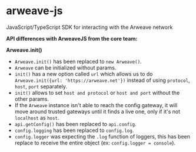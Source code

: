 # arweave-js
JavaScript/TypeScript SDK for interacting with the Arweave network

**API differences with ArweaveJS from the core team:**

**Arweave.init()**
- `Arweave.init()` has been replaced to `new Arweave()`.
- `Arweave` can be initialized without params.
- `init()` has a new option called `url` which allows us to do `Arweave.init({url: 'https://arweave.net'})` instead of using `protocol`, `host`, `port` separately.
- `init()` allows to set `host and protocol` or `host and port` without the other params.
- If the `Arweave` instance isn't able to reach the config gateway, it will move around trusted gateways until it finds a live one, only if it's not `localhost` as `host`.
- `api.getConfig()` has been replaced to `api.config`.
- `config.logging` has been replaced to `config.log`.
- `config.logger` was expecting the `.log` function of loggers, this has been replace to receive the entire object (ex: `config.logger = console`).
